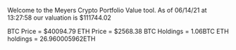 Welcome to the Meyers Crypto Portfolio Value tool. 
As of 06/14/21 at 13:27:58 our valuation is $111744.02 

BTC Price = $40094.79
 ETH Price = $2568.38
BTC Holdings = 1.06BTC
 ETH holdings = 26.960005962ETH 
